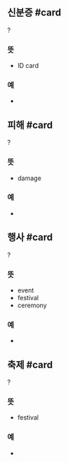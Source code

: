## 신분증 #card
?
### 뜻
- ID card
### 예
-
<!--SR:!2024-10-12,38,290-->

## 피해 #card
?
### 뜻
- damage
### 예
-
<!--SR:!2024-09-11,2,210-->

## 행사 #card
?
### 뜻
- event
- festival
- ceremony
### 예
-
<!--SR:!2024-09-14,4,210-->

## 축제 #card
?
### 뜻
- festival
### 예
-
